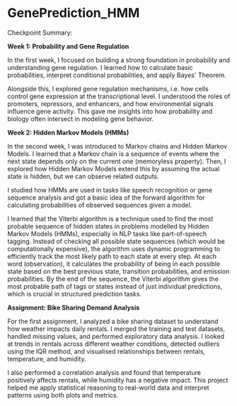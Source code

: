 # GenePrediction_HMM

Checkpoint Summary:


**Week 1: Probability and Gene Regulation**

In the first week, I focused on building a strong foundation in probability and understanding gene regulation.
I learned how to calculate basic probabilities, interpret conditional probabilities, and apply Bayes' Theorem. 

Alongside this, I explored gene regulation mechanisms, i.e. how cells control gene expression at the transcriptional level. I understood the roles of promoters, repressors, and enhancers, and how environmental signals influence gene activity. This gave me insights into how probability and biology often intersect in modeling gene behavior.

**Week 2: Hidden Markov Models (HMMs)**

In the second week, I was introduced to Markov chains and Hidden Markov Models.
I learned that a Markov chain is a sequence of events where the next state depends only on the current one (memoryless property). Then, I explored how Hidden Markov Models extend this by assuming the actual state is hidden, but we can observe related outputs.

I studied how HMMs are used in tasks like speech recognition or gene sequence analysis and got a basic idea of the forward algorithm for calculating probabilities of observed sequences given a model.

I learned that the Viterbi algorithm is a technique used to find the most probable sequence of hidden states in problems modelled by Hidden Markov Models (HMMs), especially in NLP tasks like part-of-speech tagging. Instead of checking all possible state sequences (which would be computationally expensive), the algorithm uses dynamic programming to efficiently track the most likely path to each state at every step. At each word (observation), it calculates the probability of being in each possible state based on the best previous state, transition probabilities, and emission probabilities. By the end of the sequence, the Viterbi algorithm gives the most probable path of tags or states instead of just individual predictions, which is crucial in structured prediction tasks.

**Assignment: Bike Sharing Demand Analysis**

For the first assignment, I analyzed a bike sharing dataset to understand how weather impacts daily rentals.
I merged the training and test datasets, handled missing values, and performed exploratory data analysis. I looked at trends in rentals across different weather conditions, detected outliers using the IQR method, and visualised relationships between rentals, temperature, and humidity.

I also performed a correlation analysis and found that temperature positively affects rentals, while humidity has a negative impact. This project helped me apply statistical reasoning to real-world data and interpret patterns using both plots and metrics.


